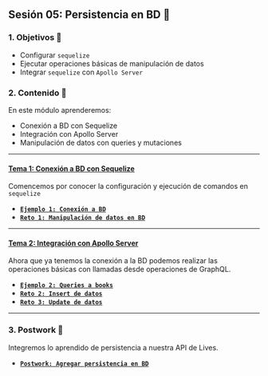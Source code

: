 ## Sesión 05: Persistencia en BD 🤖

### 1. Objetivos :dart:

- Configurar `sequelize`
- Ejecutar operaciones básicas de manipulación de datos
- Integrar `sequelize` con `Apollo Server`

### 2. Contenido :blue_book:

En este módulo aprenderemos:

- Conexión a BD con Sequelize
- Integración con Apollo Server
- Manipulación de datos con queries y mutaciones

---

#### <ins>Tema 1: Conexión a BD con Sequelize</ins>

Comencemos por conocer la configuración y ejecución de comandos en `sequelize`

- [**`Ejemplo 1: Conexión a BD`**](./ejemplo01)
- [**`Reto 1: Manipulación de datos en BD`**](./reto01)

---

#### <ins>Tema 2: Integración con Apollo Server</ins>

Ahora que ya tenemos la conexión a la BD podemos realizar las operaciones básicas con llamadas desde operaciones de GraphQL.

- [**`Ejemplo 2: Queries a books`**](./ejemplo02)
- [**`Reto 2: Insert de datos`**](./reto02)
- [**`Reto 3: Update de datos`**](./reto03)

---

### 3. Postwork :memo:

Integremos lo aprendido de persistencia a nuestra API de Lives.

- [**`Postwork: Agregar persistencia en BD`**](./postwork/)